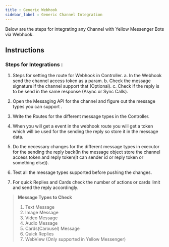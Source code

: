 ```yaml
---
title : Generic Webhook
sidebar_label : Generic Channel Integration
---
```


Below are the steps for integrating any Channel with Yellow Messenger Bots via Webhook.

## Instructions
### Steps for Integrations : 

1. Steps for setting the route for Webhook in Controller.
    a. In the Webhook send the channel access token as a param.
    b. Check the message signature if the channel support that (Optional).
    c. Check if the reply is to be send in the same response (Async or Sync Calls).

2. Open the Messaging API for the channel and figure out the message types you can support .

3. Write the Routes for the different message types in the Controller.

4. When you will get a event in the webhook route you will get a token which will be used for the sending the reply so store it in the message data.

5. Do the necessary changes for the different message types in executor for the sending the reply back(In the message object store the channel access token and reply token(It can sender id or reply token or something else)).

6. Test all the message types supported before pushing the changes.  

7. For quick Replies and Cards  check the number of actions or cards limit and send the reply accordingly.

>**Message Types to Check**
>1. Text Message
>2. Image Message 
>3. Video Message
>4. Audio Message
>5. Cards(Carousel) Message 
>6. Quick Replies
>7. WebView (Only supported in Yellow Messenger)